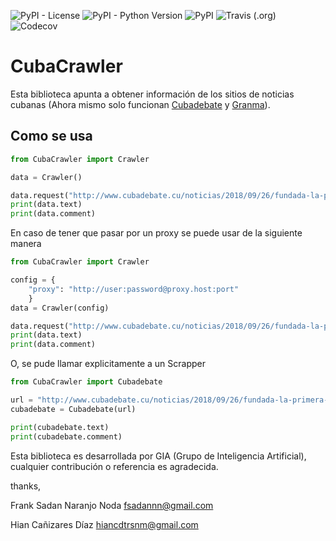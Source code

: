 <img alt="PyPI - License" src="https://img.shields.io/pypi/l/CubaCrawler.svg"> <img alt="PyPI - Python Version" src="https://img.shields.io/pypi/pyversions/CubaCrawler.svg"> <img alt="PyPI" src="https://img.shields.io/pypi/v/CubaCrawler.svg"> <img alt="Travis (.org)" src="https://img.shields.io/travis/fsadannn/CubaCrawler/master.svg"> <img alt="Codecov" src="https://img.shields.io/codecov/c/github/fsadannn/CubaCrawler.svg">
# CubaCrawler

Esta biblioteca apunta a obtener información de los sitios de
noticias cubanas (Ahora mismo solo funcionan [Cubadebate](http://www.cubadebate.cu/) y
[Granma](http://www.granma.cu/)).

## Como se usa

```python
from CubaCrawler import Crawler

data = Crawler()

data.request("http://www.cubadebate.cu/noticias/2018/09/26/fundada-la-primera-empresa-biotecnologica-cubano-estadounidense-innovative-immunotherapy-alliance-sa/#.W6uvSBQpDeM")
print(data.text)
print(data.comment)
```

En caso de tener que pasar por un proxy se puede usar de la siguiente manera

```python
from CubaCrawler import Crawler

config = {
    "proxy": "http://user:password@proxy.host:port"
    }
data = Crawler(config)

data.request("http://www.cubadebate.cu/noticias/2018/09/26/fundada-la-primera-empresa-biotecnologica-cubano-estadounidense-innovative-immunotherapy-alliance-sa/#.W6uvSBQpDeM")
print(data.text)
print(data.comment)
```

O, se pude llamar explicitamente a un Scrapper

```python
from CubaCrawler import Cubadebate

url = "http://www.cubadebate.cu/noticias/2018/09/26/fundada-la-primera-empresa-biotecnologica-cubano-estadounidense-innovative-immunotherapy-alliance-sa/#.W6uvSBQpDeM"
cubadebate = Cubadebate(url)

print(cubadebate.text)
print(cubadebate.comment)
```

Esta biblioteca es desarrollada por GIA (Grupo de Inteligencia Artificial), cualquier contribución o referencia es agradecida.

thanks,

Frank Sadan Naranjo Noda <fsadannn@gmail.com>

Hian Cañizares Díaz <hiancdtrsnm@gmail.com>